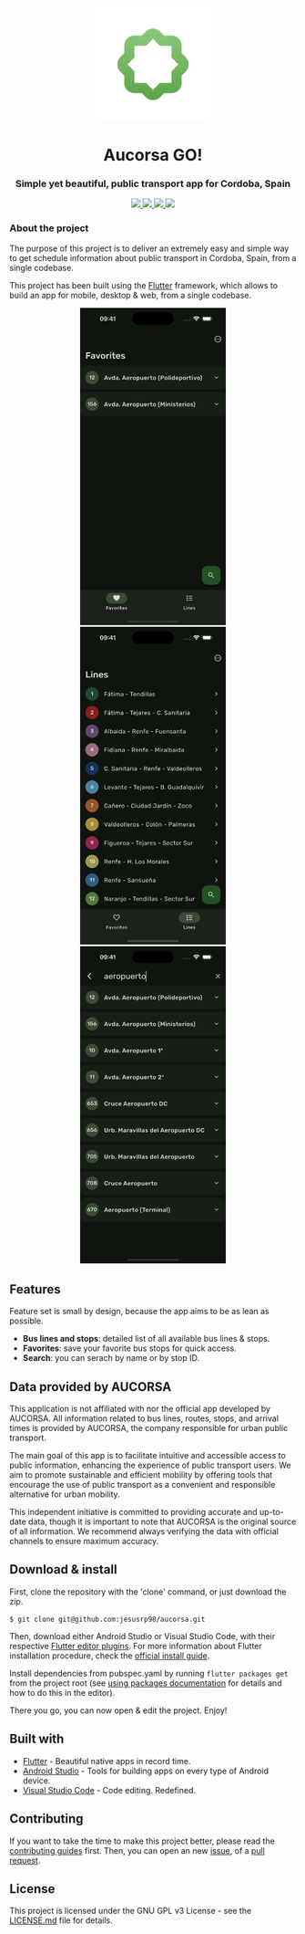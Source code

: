 <p align="center">
  <img src="https://raw.githubusercontent.com/jesusrp98/aucorsa/main/assets/icons/icon_app.png" width="200">
</p>
<h1 align="center">Aucorsa GO!</h1>
<h3 align="center">Simple yet beautiful, public transport app for Cordoba, Spain</h3>

<p align="center">
  <a href="https://www.gnu.org/licenses/gpl-3.0.en.html">
    <img src="https://img.shields.io/github/license/jesusrp98/aucorsa.svg?style=for-the-badge">
  </a>
  <a href="https://github.com/jesusrp98/aucorsa/stargazers">
    <img src="https://img.shields.io/github/stars/jesusrp98/aucorsa.svg?style=for-the-badge">
  </a>
  <a href="https://play.google.com/store/apps/details?id=com.chechu.aucorsa">
    <img src="https://img.shields.io/badge/Google-PlayStore-green.svg?style=for-the-badge">
  </a>
    <a href="https://play.google.com/store/apps/details?id=com.chechu.aucorsa">
    <img src="https://img.shields.io/badge/APPLE-APP STORE-blue.svg?style=for-the-badge">
  </a>
</p>

### About the project

The purpose of this project is to deliver an extremely easy and simple way to get schedule information about public transport in Cordoba, Spain, from a single codebase.

This project has been built using the [Flutter](https://flutter.dev/) framework, which allows to build an app for mobile, desktop & web, from a single codebase.

<p align="center">
  <img src="https://raw.githubusercontent.com/jesusrp98/aucorsa/main/assets/screenshots/0.png" width="256" hspace="4">
  <img src="https://raw.githubusercontent.com/jesusrp98/aucorsa/main/assets/screenshots/1.png" width="256" hspace="4">
  <img src="https://raw.githubusercontent.com/jesusrp98/aucorsa/main/assets/screenshots/2.png" width="256" hspace="4">
</p>

## Features

Feature set is small by design, because the app aims to be as lean as possible.

- **Bus lines and stops**: detailed list of all available bus lines & stops.
- **Favorites**: save your favorite bus stops for quick access.
- **Search**: you can serach by name or by stop ID.

## Data provided by AUCORSA

This application is not affiliated with nor the official app developed by AUCORSA. All information related to bus lines, routes, stops, and arrival times is provided by AUCORSA, the company responsible for urban public transport.

The main goal of this app is to facilitate intuitive and accessible access to public information, enhancing the experience of public transport users. We aim to promote sustainable and efficient mobility by offering tools that encourage the use of public transport as a convenient and responsible alternative for urban mobility.

This independent initiative is committed to providing accurate and up-to-date data, though it is important to note that AUCORSA is the original source of all information. We recommend always verifying the data with official channels to ensure maximum accuracy.

## Download & install

First, clone the repository with the 'clone' command, or just download the zip.

```
$ git clone git@github.com:jesusrp98/aucorsa.git
```

Then, download either Android Studio or Visual Studio Code, with their respective [Flutter editor plugins](https://flutter.dev/get-started/editor/). For more information about Flutter installation procedure, check the [official install guide](https://flutter.dev/get-started/install/).

Install dependencies from pubspec.yaml by running `flutter packages get` from the project root (see [using packages documentation](https://flutter.dev/using-packages/#adding-a-package-dependency-to-an-app) for details and how to do this in the editor).

There you go, you can now open & edit the project. Enjoy!

## Built with

- [Flutter](https://flutter.dev/) - Beautiful native apps in record time.
- [Android Studio](https://developer.android.com/studio/index.html/) - Tools for building apps on every type of Android device.
- [Visual Studio Code](https://code.visualstudio.com/) - Code editing. Redefined.

## Contributing

If you want to take the time to make this project better, please read the [contributing guides](https://github.com/jesusrp98/aucorsa/blob/master/CONTRIBUTING.md) first. Then, you can open an new [issue](https://github.com/jesusrp98/aucorsa/issues/new/choose), of a [pull request](https://github.com/jesusrp98/aucorsa/compare).

## License

This project is licensed under the GNU GPL v3 License - see the [LICENSE.md](LICENSE.md) file for details.
